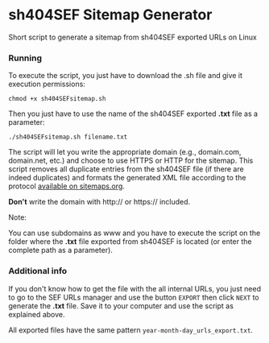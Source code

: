 sh404SEF Sitemap Generator
===============
Short script to generate a sitemap from sh404SEF exported URLs on Linux

### Running

To execute the script, you just have to download the .sh file and give it execution permissions:

`chmod +x sh404SEFsitemap.sh`

Then you just have to use the name of the sh404SEF exported **.txt** file as a parameter:

`./sh404SEFsitemap.sh filename.txt`

The script will let you write the appropriate domain (e.g., domain.com, domain.net, etc.) and choose to use HTTPS or HTTP for the sitemap. This script removes all duplicate entries from the sh404SEF file (if there are indeed duplicates) and formats the generated XML file according to the protocol [available on sitemaps.org](https://www.sitemaps.org/protocol.html).

**Don't** write the domain with http:// or https:// included. 

Note:

You can use subdomains as www  and you have to execute the script on the folder where the **.txt** file exported from sh404SEF is located (or enter the complete path as a parameter).

### Additional info

If you don't know how to get the file with the all internal URLs, you just need to go to the SEF URLs manager and use the button `EXPORT` then click `NEXT` to generate the **.txt** file. Save it to your computer and use the script as explained above.

All exported files have the same pattern `year-month-day_urls_export.txt`.
